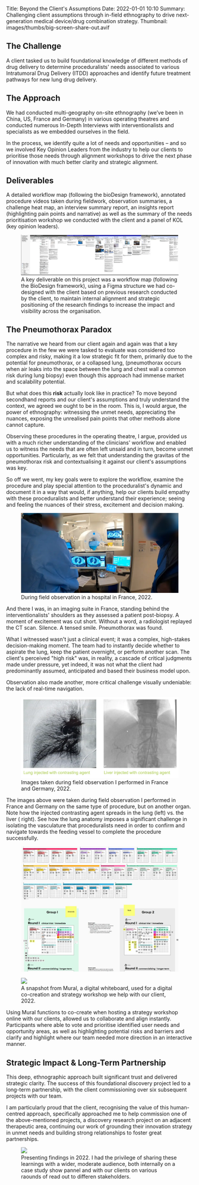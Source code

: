Title: Beyond the Client's Assumptions
Date: 2022-01-01 10:10
Summary: Challenging client assumptions through in-field ethnography to drive next-generation medical device/drug combination strategy.
Thumbnail: images/thumbs/big-screen-share-out.avif

## The Challenge

A client tasked us to build foundational knowledge of different methods of drug delivery to determine proceduralists' needs associated to various Intratumoral Drug Delivery (ITDD)
approaches and identify future treatment pathways for new lung drug delivery.


## The Approach

We had conducted multi-geography on-site ethnography (we’ve been in China, US, France and Germany) in various operating theatres and conducted numerous In-Depth Interviews with interventionalists and specialists as we embedded ourselves in the field.

In the process, we identify quite a lot of needs and opportunities – and so we involved Key Opinion Leaders from the industry to help our clients to prioritise those needs through alignment workshops to drive the next phase of innovation with much better clarity and strategic alignment.


## Deliverables

A detailed workflow map (following the bioDesign framework), annotated procedure videos taken during fieldwork, observation summaries, a challenge heat map, an interview summary report, an insights report (highlighting pain points and narrative) as well as the summary of the needs prioritisation workshop we conducted with the client and a panel of KOL (key opinion leaders).

<figure>
  <img class="fit image" src="images/fulls/Case 1 - Workflow map.webp" />
  <figcaption>A key deliverable on this project was a workflow map (following the BioDesign framework), using a Figma structure we had co-designed with the client based on previous research conducted by the client, to maintain internal alignment and strategic positioning of the research findings to increase the impact and visibility across the organisation.</figcaption>
</figure>

## The Pneumothorax Paradox

The narrative we heard from our client again and again was that a key procedure in the few we were tasked to evaluate was considered too complex and risky, making it a low strategic fit for them, primarily due to the potential for pneumothorax, or a collapsed lung, (pneumothorax occurs when air leaks into the space between the lung and chest wall a common risk during lung biopsy) even though this approach had immense market and scalability potential.

But what does this **risk** actually look like in practice? To move beyond secondhand reports and our client's assumptions and truly understand the context, we agreed we ought to be in the room. This is, I would argue, the power of ethnography: witnessing the unmet needs, appreciating the nuances, exposing the unrealised pain points that other methods alone cannot capture.

Observing these procedures in the operating theatre, I argue, provided us with a much richer understanding of the clinicians' workflow and enabled us to witness the needs that are often left unsaid and in turn, become unmet opportunities. Particularly, as we felt that understanding the gravitas of the pneumothorax risk and contextualising it against our client's assumptions was key.

So off we went, my key goals were to explore the workflow, examine the procedure and play special attention to the proceduralist's dynamic and document it in a way that would, if anything, help our clients build empathy with these proceduralists and better understand their experience; seeing and feeling the nuances of their stress, excitement and decision making.

<figure>
  <img class="fit image" src="images/fulls/Case 1 - OBS France blured.webp" />
  <figcaption>During field observation in a hospital in France, 2022.</figcaption>
</figure>

And there I was, in an imaging suite in France, standing behind the interventionalists' shoulders as they assessed a patient post-biopsy. A moment of excitement was cut short. Without a word, a radiologist replayed the CT scan. Silence. A tensed smile. Pneumothorax was found.

What I witnessed wasn't just a clinical event; it was a complex, high-stakes decision-making moment. The team had to instantly decide whether to aspirate the lung, keep the patient overnight, or perform another scan. The client's perceived "high risk" was, in reality, a cascade of critical judgments made under pressure, yet indeed, it was not what the client had predominantly assumed, anticipated and based their business model upon.

Observation also made another, more critical challenge visually undeniable: the lack of real-time navigation.

<figure>
  <img class="fit image" src="images/fulls/Case 1 - lung vs liver.webp" />
  <figcaption>Images taken during field observation I performed in France and Germany, 2022.</figcaption>
</figure>

The images above were taken during field observation I performed in France and Germany on the same type of procedure, but on another organ. Note how the injected contrasting agent spreads in the lung (left) vs. the liver ( right). See how the lung anatomy imposes a significant challenge in isolating the vasculature that proceduralists need in order to confirm and navigate towards the feeding vessel to complete the procedure successfully.

<figure>
  <img class="fit image" src="images/fulls/Case 1 - Client digital workshop.webp" />
</figure>

<figure>
  <img class="fit image" src="images/fulls/Case 1 - Client digital workshop results page.avif" />
  <figcaption>A snapshot from Mural, a digital whiteboard, used for a digital co-creation and strategy workshop we help with our client, 2022.</figcaption>
</figure>

Using Mural functions to co-create when hosting a strategy workshop online with our clients, allowed us to collaborate and align instantly. Participants where able to vote and prioritise identified user needs and opportunity areas, as well as highlighting potential risks and barriers and clarify and highlight where our team needed more direction in an interactive manner.

## Strategic Impact & Long-Term Partnership

This deep, ethnographic approach built significant trust and delivered strategic clarity. The success of this foundational discovery project led to a long-term partnership, with the client commissioning over six subsequent projects with our team.

I am particularly proud that the client, recognising the value of this human-centred approach, specifically approached me to help commission one of the above-mentioned projects, a discovery research project on an adjacent therapeutic area, continuing our work of grounding their innovation strategy in unmet needs and building strong relationships to foster great partnerships.

<figure>
  <img class="fit image" src="images/fulls/Case 1 - big screen share out.avif" />
  <figcaption>Presenting findings in 2022. I had the privilege of sharing these learnings with a wider, moderate audience, both internally on a case study show pannel and with our clients on various raounds of read out to differen stakeholders.</figcaption>
</figure>
